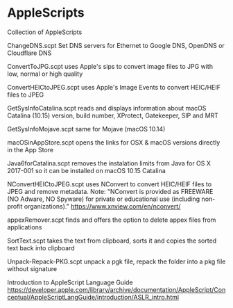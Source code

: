 # AppleScripts

Collection of AppleScripts 

ChangeDNS.scpt Set DNS servers for Ethernet to Google DNS, OpenDNS or Cloudflare DNS

ConvertToJPG.scpt uses Apple's sips to convert image files to JPG with low, normal or high quality

ConvertHEICtoJPEG.scpt uses Apple's Image Events to convert HEIC/HEIF files to JPEG

GetSysInfoCatalina.scpt reads and displays information about macOS Catalina (10.15) version, build number, XProtect, Gatekeeper, SIP and MRT

GetSysInfoMojave.scpt same for Mojave (macOS 10.14)

macOSinAppStore.scpt opens the links for OSX & macOS versions directly in the App Store

Java6forCatalina.scpt removes the instalation limits from Java for OS X 2017-001 so it can be installed on macOS 10.15 Catalina

NConvertHEICtoJPEG.scpt uses NConvert to convert HEIC/HEIF files to JPEG and remove metadata.
Note: "NConvert is provided as FREEWARE (NO Adware, NO Spyware) for private or educational use (including non-profit organizations)." https://www.xnview.com/en/nconvert/

appexRemover.scpt finds and offers the option to delete appex files from applications

SortText.scpt takes the text from clipboard, sorts it and copies the sorted text back into clipboard

Unpack-Repack-PKG.scpt unpack a pgk file, repack the folder into a pkg file without signature

Introduction to AppleScript Language Guide https://developer.apple.com/library/archive/documentation/AppleScript/Conceptual/AppleScriptLangGuide/introduction/ASLR_intro.html
